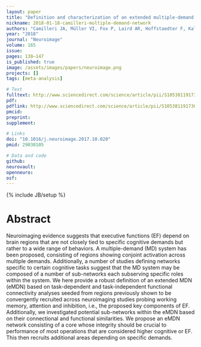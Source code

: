 ```yaml
---
layout: paper
title: "Definition and characterization of an extended multiple-demand network."
nickname: 2018-01-18-camilleri-multiple-demand-network
authors: "Camilleri JA, Müller VI, Fox P, Laird AR, Hoffstaedter F, Kalenscher T, Eickhoff SB"
year: "2018"
journal: "Neuroimage"
volume: 165
issue:
pages: 138–147
is_published: true
image: /assets/images/papers/neuroimage.png
projects: []
tags: [meta-analysis]

# Text
fulltext: http://www.sciencedirect.com/science/article/pii/S1053811917308406
pdf:
pdflink: http://www.sciencedirect.com/science/article/pii/S1053811917308406/pdfft?md5=55d053f26f7c3a2bce6fb6d4944d5cd8&pid=1-s2.0-S1053811917308406-main.pdf
pmcid:
preprint:
supplement:

# Links
doi: "10.1016/j.neuroimage.2017.10.020"
pmid: 29030105

# Data and code
github:
neurovault:
openneuro:
osf:
---
```

{% include JB/setup %}

# Abstract

Neuroimaging evidence suggests that executive functions (EF) depend on brain regions that are not closely tied to specific cognitive demands but rather to a wide range of behaviors. A multiple-demand (MD) system has been proposed, consisting of regions showing conjoint activation across multiple demands. Additionally, a number of studies defining networks specific to certain cognitive tasks suggest that the MD system may be composed of a number of sub-networks each subserving specific roles within the system. We here provide a robust definition of an extended MDN (eMDN) based on task-dependent and task-independent functional connectivity analyses seeded from regions previously shown to be convergently recruited across neuroimaging studies probing working memory, attention and inhibition, i.e., the proposed key components of EF. Additionally, we investigated potential sub-networks within the eMDN based on their connectional and functional similarities. We propose an eMDN network consisting of a core whose integrity should be crucial to performance of most operations that are considered higher cognitive or EF. This then recruits additional areas depending on specific demands.
